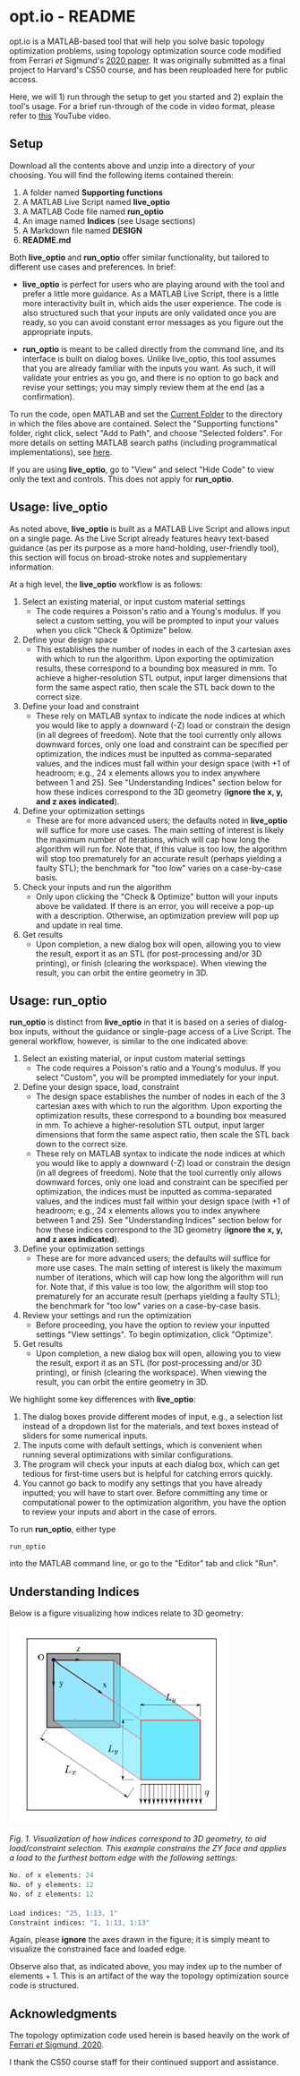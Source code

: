 # opt.io - README

opt.io is a MATLAB-based tool that will help you solve basic topology optimization problems, using topology optimization source code modified from Ferrari *et* Sigmund's [2020 paper](https://link.springer.com/article/10.1007/s00158-020-02629-w). It was originally submitted as a final project to Harvard's CS50 course, and has been reuploaded here for public access.

Here, we will 1) run through the setup to get you started and 2) explain the tool's usage. For a brief run-through of the code in video format, please refer to [this](https://youtu.be/LlOsrTvblJs) YouTube video.

## Setup

Download all the contents above and unzip into a directory of your choosing. You will find the following items contained therein:

1. A folder named **Supporting functions**
2. A MATLAB Live Script named **live_optio**
3. A MATLAB Code file named **run_optio**
4. An image named **Indices** (see Usage sections)
4. A Markdown file named **DESIGN**
5. **README.md**

Both **live_optio** and **run_optio** offer similar functionality, but tailored to different use cases and preferences. In brief:

- **live_optio** is perfect for users who are playing around with the tool and prefer a little more guidance. As a MATLAB Live Script, there is a little more interactivity built in, which aids the user experience. The code is also structured such that your inputs are only validated once you are ready, so you can avoid constant error messages as you figure out the appropriate inputs.

- **run_optio** is meant to be called directly from the command line, and its interface is built on dialog boxes. Unlike live_optio, this tool assumes that you are already familiar with the inputs you want. As such, it will validate your entries as you go, and there is no option to go back and revise your settings; you may simply review them at the end (as a confirmation).

To run the code, open MATLAB and set the [Current Folder](https://www.mathworks.com/help/matlab/ref/filebrowser.html) to the directory in which the files above are contained. Select the "Supporting functions" folder, right click, select "Add to Path", and choose "Selected folders". For more details on setting MATLAB search paths (including programmatical implementations), see [here](https://www.mathworks.com/help/matlab/matlab_env/add-remove-or-reorder-folders-on-the-search-path.html).

If you are using **live_optio**, go to "View" and select "Hide Code" to view only the text and controls. This does not apply for **run_optio**.

## Usage: live_optio

As noted above, **live_optio** is built as a MATLAB Live Script and allows input on a single page. As the Live Script already features heavy text-based guidance (as per its purpose as a more hand-holding, user-friendly tool), this section will focus on broad-stroke notes and supplementary information.

At a high level, the **live_optio** workflow is as follows:

1. Select an existing material, or input custom material settings
    - The code requires a Poisson's ratio and a Young's modulus. If you select a custom setting, you will be prompted to input your values when you click "Check & Optimize" below.
2. Define your design space
    - This establishes the number of nodes in each of the 3 cartesian axes with which to run the algorithm. Upon exporting the optimization results, these correspond to a bounding box measured in mm. To achieve a higher-resolution STL output, input larger dimensions that form the same aspect ratio, then scale the STL back down to the correct size.
3. Define your load and constraint
    - These rely on MATLAB syntax to indicate the node indices at which you would like to apply a downward (-Z) load or constrain the design (in all degrees of freedom). Note that the tool currently only allows downward forces,  only one load and constraint can be specified per optimization, the indices must be inputted as comma-separated values, and the indices must fall within your design space (with +1 of headroom; e.g., 24 x elements allows you to index anywhere between 1 and 25). See "Understanding Indices" section below for how these indices correspond to the 3D geometry (**ignore the x, y, and z axes indicated**).
4. Define your optimization settings
    - These are for more advanced users; the defaults noted in **live_optio** will suffice for more use cases. The main setting of interest is likely the maximum number of iterations, which will cap how long the algorithm will run for. Note that, if this value is too low, the algorithm will stop too prematurely for an accurate result (perhaps yielding a faulty STL); the benchmark for "too low" varies on a case-by-case basis.
5. Check your inputs and run the algorithm
    - Only upon clicking the "Check & Optimize" button will your inputs above be validated. If there is an error, you will receive a pop-up with a description. Otherwise, an optimization preview will pop up and update in real time.
6. Get results
    - Upon completion, a new dialog box will open, allowing you to view the result, export it as an STL (for post-processing and/or 3D printing), or finish (clearing the workspace). When viewing the result, you can orbit the entire geometry in 3D.


## Usage: run_optio

**run_optio** is distinct from **live_optio** in that it is based on a series of dialog-box inputs, without the guidance or single-page access of a Live Script. The general workflow, however, is similar to the one indicated above:

1. Select an existing material, or input custom material settings
    - The code requires a Poisson's ratio and a Young's modulus. If you select "Custom", you will be prompted immediately for your input.
2. Define your design space, load, constraint
    - The design space establishes the number of nodes in each of the 3 cartesian axes with which to run the algorithm. Upon exporting the optimization results, these correspond to a bounding box measured in mm. To achieve a higher-resolution STL output, input larger dimensions that form the same aspect ratio, then scale the STL back down to the correct size.
    - These rely on MATLAB syntax to indicate the node indices at which you would like to apply a downward (-Z) load or constrain the design (in all degrees of freedom). Note that the tool currently only allows downward forces,  only one load and constraint can be specified per optimization, the indices must be inputted as comma-separated values, and the indices must fall within your design space (with +1 of headroom; e.g., 24 x elements allows you to index anywhere between 1 and 25). See "Understanding Indices" section below for how these indices correspond to the 3D geometry (**ignore the x, y, and z axes indicated**).
3. Define your optimization settings
    - These are for more advanced users; the defaults will suffice for more use cases. The main setting of interest is likely the maximum number of iterations, which will cap how long the algorithm will run for. Note that, if this value is too low, the algorithm will stop too prematurely for an accurate result (perhaps yielding a faulty STL); the benchmark for "too low" varies on a case-by-case basis.
5. Review your settings and run the optimization
    - Before proceeding, you have the option to review your inputted settings "View settings". To begin optimization, click "Optimize".
6. Get results
    - Upon completion, a new dialog box will open, allowing you to view the result, export it as an STL (for post-processing and/or 3D printing), or finish (clearing the workspace). When viewing the result, you can orbit the entire geometry in 3D.


We highlight some key differences with **live_optio**:

1. The dialog boxes provide different modes of input, e.g., a selection list instead of a dropdown list for the materials, and text boxes instead of sliders for some numerical inputs.
2. The inputs come with default settings, which is convenient when running several optimizations with similar configurations.
3. The program will check your inputs at each dialog box, which can get tedious for first-time users but is helpful for catching errors quickly.
4. You cannot go back to modify any settings that you have already inputted; you will have to start over. Before committing any time or computational power to the optimization algorithm, you have the option to review your inputs and abort in the case of errors.

To run **run_optio**, either type

```
run_optio
```
into the MATLAB command line, or go to the "Editor" tab and click "Run".

## Understanding Indices

Below is a figure visualizing how indices relate to 3D geometry:

![](./Indices.PNG "Indices")

*Fig. 1. Visualization of how indices correspond to 3D geometry, to aid load/constraint selection. This example constrains the ZY face and applies a load to the furthest bottom edge with the following settings:*

```python
No. of x elements: 24
No. of y elements: 12
No. of z elements: 12

Load indices: "25, 1:13, 1"
Constraint indices: "1, 1:13, 1:13"
```
Again, please **ignore** the axes drawn in the figure; it is simply meant to visualize the constrained face and loaded edge.

Observe also that, as indicated above, you may index up to the number of elements + 1. This is an artifact of the way the topology optimization source code is structured.

## Acknowledgments
The topology optimization code used herein is based heavily on the work of [Ferrari *et* Sigmund, 2020](https://link.springer.com/article/10.1007/s00158-020-02629-w).

I thank the CS50 course staff for their continued support and assistance.
